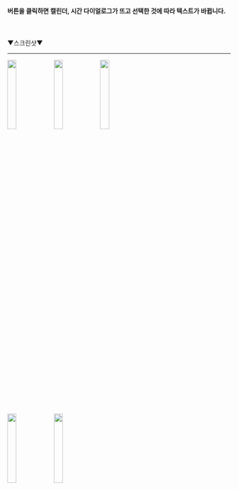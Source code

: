#### 버튼을 클릭하면 캘린더, 시간 다이얼로그가 뜨고 선택한 것에 따라 텍스트가 바뀝니다.

<br><br>
▼스크린샷▼
<hr/>
<div float:left>
<img src="https://user-images.githubusercontent.com/37690467/104240112-e6485c80-549e-11eb-8eca-e4ca1455fcd2.png" width="20%" ></img>
<img src="https://user-images.githubusercontent.com/37690467/104240113-e6e0f300-549e-11eb-85a7-0eededdad9ba.png" width="20%"></img>
<img src="https://user-images.githubusercontent.com/37690467/104240115-e7798980-549e-11eb-9531-0a30b42734ed.png" width="20%" ></img>
</div>
<br>
<div float:left>
<img src="https://user-images.githubusercontent.com/37690467/104240117-e7798980-549e-11eb-8ec2-99b224e13e66.png" width="20%"></img>
<img src="https://user-images.githubusercontent.com/37690467/104240108-e5172f80-549e-11eb-9d04-41d1ff9160b8.png" width="20%"></img>
</div>
